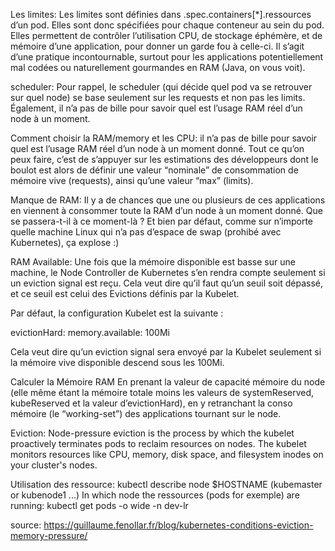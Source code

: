 
Les limites:
Les limites sont définies dans .spec.containers[*].ressources d’un pod.
Elles sont donc spécifiées pour chaque conteneur au sein du pod.
Elles permettent de contrôler l’utilisation CPU, de stockage éphémère, et de mémoire d’une application, pour donner un garde fou à celle-ci.
Il s’agit d’une pratique incontournable, surtout pour les applications potentiellement mal codées ou naturellement gourmandes en RAM (Java, on vous voit).

scheduler:
Pour rappel, le scheduler (qui décide quel pod va se retrouver sur quel node) se base seulement sur les requests et non pas les limits. 
Également, il n’a pas de bille pour savoir quel est l’usage RAM réel d’un node à un moment. 

Comment choisir la RAM/memory et les CPU:
il n’a pas de bille pour savoir quel est l’usage RAM réel d’un node à un moment donné. Tout ce qu’on peux faire, c’est de s’appuyer sur les estimations des développeurs dont le boulot est alors de définir une valeur “nominale” de consommation de mémoire vive (requests), ainsi qu’une valeur “max” (limits).

Manque de RAM:
Il y a de chances que une ou plusieurs de ces applications en viennent à consommer toute la RAM d’un node à un moment donné.
Que se passera-t-il à ce moment-là ? Et bien par défaut, comme sur n’importe quelle machine Linux qui n’a pas d’espace de swap (prohibé avec Kubernetes), ça explose :)

RAM Available:
Une fois que la mémoire disponible est basse sur une machine, le Node Controller de Kubernetes s’en rendra compte seulement si un eviction signal est reçu. Cela veut dire qu’il faut qu’un seuil soit dépassé, et ce seuil est celui des Evictions définis par la Kubelet.

Par défaut, la configuration Kubelet est la suivante :

evictionHard:
  memory.available: 100Mi

Cela veut dire qu’un eviction signal sera envoyé par la Kubelet seulement si la mémoire vive disponible descend sous les 100Mi.

Calculer la Mémoire RAM
En prenant la valeur de capacité mémoire du node (elle même étant la mémoire totale moins les valeurs de systemReserved, kubeReserved et la valeur d’evictionHard), en y retranchant la conso mémoire (le “working-set”) des applications tournant sur le node.

Eviction:
Node-pressure eviction is the process by which the kubelet proactively terminates pods to reclaim resources on nodes. The kubelet monitors resources like CPU, memory, disk space, and filesystem inodes on your cluster's nodes.   


Utilisation des ressource:
kubectl describe node $HOSTNAME (kubemaster or kubenode1 ...)
In which node the ressources (pods for exemple)  are running: kubectl get pods -o wide -n dev-lr




source: https://guillaume.fenollar.fr/blog/kubernetes-conditions-eviction-memory-pressure/